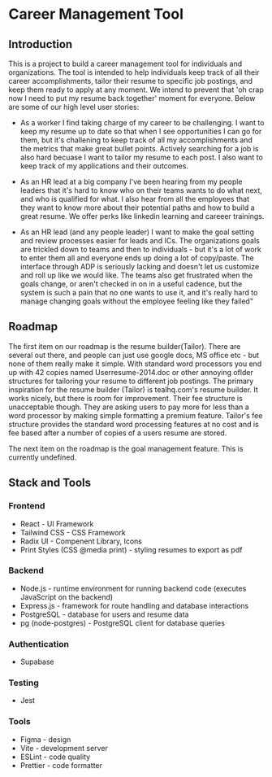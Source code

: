 # Career Management Tool

## Introduction
This is a project to build a career management tool for individuals and organizations. The tool is intended to help individuals keep track of all their career accomplishments, tailor their resume to specific job postings, and keep them ready to apply at any moment. We intend to prevent that 'oh crap now I need to put my resume back together' moment for everyone. Below are some of our high level user stories:
- As a worker I find taking charge of my career to be challenging. I want to keep my resume up to date so that when I see opportunities I can go for them, but it's challening to keep track of all my accomplishments and the metrics that make great bullet points. Actively searching for a job is also hard becuase I want to tailor my resume to each post. I also want to keep track of my applications and their outcomes.

- As an HR lead at a big company I've been hearing from my people leaders that it's hard to know who on their teams wants to do what next, and who is qualified for what. I also hear from all the employees that they want to know more about their potential paths and how to build a great resume. We offer perks like linkedin learning and careeer trainings.

- As an HR lead (and any people leader) I want to make the goal setting and review processes easier for leads and ICs. The organizations goals are trickled down to teams and then to individuals - but it's a lot of work to enter them all and everyone ends up doing a lot of copy/paste. The interface through ADP is seriously lacking and doesn't let us customize and roll up like we would like. The teams also get frustrated when the goals change, or aren't checked in on in a useful cadence, but the system is such a pain that no one wants to use it, and it's really hard to manage changing goals without the employee feeling like they failed"

## Roadmap
The first item on our roadmap is the resume builder(Tailor). There are several out there, and people can just use google docs, MS office etc - but none of them really make it simple. With standard word processors you end up with 42 copies named Userresume-2014.doc or other annoying oflder structures for tailoring your resume to different job postings. The primary inspiration for the resume builder (Tailor) is tealhq.com's resume builder. It works nicely, but there is room for improvement. Their fee structure is unacceptable though. They are asking users to pay more for less than a word processor by making simple formatting a premium feature. Tailor's fee structure provides the standard word processing features at no cost and is fee based after a number of copies of a users resume are stored.

The next item on the roadmap is the goal management feature. This is currently undefined.

## Stack and Tools
### Frontend
- React - UI Framework
- Tailwind CSS - CSS Framework
- Radix UI - Compenent Library, Icons
- Print Styles (CSS @media print) - styling resumes to export as pdf

### Backend
- Node.js - runtime environment for running backend code (executes JavaScript on the backend)
- Express.js - framework for route handling and database interactions
- PostgreSQL - database for users and resume data
- pg (node-postgres) - PostgreSQL client for database queries

### Authentication
- Supabase

### Testing
- Jest

### Tools
- Figma - design
- Vite - development server
- ESLint - code quality
- Prettier - code formatter


